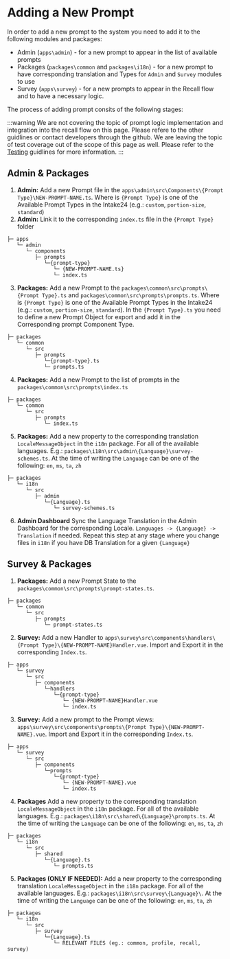 # Adding a New Prompt

In order to add a new prompt to the system you need to add it to the following modules and packages:

- Admin (`apps\admin`) - for a new prompt to appear in the list of available prompts
- Packages (`packages\common` and `packages\i18n`) - for a new prompt to have corresponding translation and Types for `Admin` and `Survey` modules to use
- Survey (`apps\survey`) - for a new prompts to appear in the Recall flow and to have a necessary logic.

The process of adding prompt consits of the following stages:

:::warning
We are not covering the topic of prompt logic implementation and integration into the recall flow on this page. Please refere to the other guidlines or contact developers through the github. We are leaving the topic of test coverage out of the scope of this page as well. Please refer to the [Testing](/developer/testing) guidlines for more information.
:::

## Admin & Packages

1. **Admin:** Add a new Prompt file in the `apps\admin\src\Components\{Prompt Type}\NEW-PROMPT-NAME.ts`. Where is `{Prompt Type}` is one of the Available Prompt Types in the Intake24 (e.g.: `custom`, `portion-size`, `standard`)
2. **Admin:** Link it to the corresponding `index.ts` file in the `{Prompt Type}` folder

```
├─ apps
   └─ admin
      └─ components
         ├─ prompts
            └─{prompt-type}
               └─ {NEW-PROMPT-NAME.ts}
               └─ index.ts
```

3. **Packages:** Add a new Prompt to the `packages\common\src\prompts\{Prompt Type}.ts` and `packages\common\src\prompts\prompts.ts`. Where is `{Prompt Type}` is one of the Available Prompt Types in the Intake24 (e.g.: `custom`, `portion-size`, `standard`). In the `{Prompt Type}.ts` you need to define a new Prompt Object for export and add it in the Corresponding prompt Component Type.

```
├─ packages
   └─ common
      └─ src
         ├─ prompts
            └─{prompt-type}.ts
            └─ prompts.ts
```

4. **Packages:** Add a new Prompt to the list of prompts in the `packages\common\src\prompts\index.ts`

```
├─ packages
   └─ common
      └─ src
         ├─ prompts
            └─ index.ts
```

5. **Packages:** Add a new property to the corresponding translation `LocaleMessageObject` in the `i18n` package. For all of the available languages. E.g.: `packages\i18n\src\admin\{Language}\survey-schemes.ts`. At the time of writing the `Language` can be one of the following: `en`, `ms`, `ta`, `zh`

```
├─ packages
   └─ i18n
      └─ src
         ├─ admin
            └─{Language}.ts
               └─ survey-schemes.ts
```

6. **Admin Dashboard** Sync the Language Translation in the Admin Dashboard for the corresponding Locale. `Languages -> {Language} -> Translation` if needed. Repeat this step at any stage where you change files in `i18n` if you have DB Translation for a given `{Language}`

## Survey & Packages

1. **Packages:** Add a new Prompt State to the `packages\common\src\prompts\prompt-states.ts`.

```
├─ packages
   └─ common
      └─ src
         ├─ prompts
            └─ prompt-states.ts
```

2. **Survey:** Add a new Handler to `apps\survey\src\components\handlers\{Prompt Type}\{NEW-PROMPT-NAME}Handler.vue`. Import and Export it in the corresponding `Index.ts`.

```
├─ apps
   └─ survey
      └─ src
         ├─ components
            └─handlers
               └─{prompt-type}
                  └─ {NEW-PROMPT-NAME}Handler.vue
                  └─ index.ts
```

3. **Survey:** Add a new prompt to the Prompt views: `apps\survey\src\components\prompts\{Prompt Type}\{NEW-PROMPT-NAME}.vue`. Import and Export it in the corresponding `Index.ts`.

```
├─ apps
   └─ survey
      └─ src
         ├─ components
            └─prompts
               └─{prompt-type}
                  └─ {NEW-PROMPT-NAME}.vue
                  └─ index.ts
```

4. **Packages** Add a new property to the corresponding translation `LocaleMessageObject` in the `i18n` package. For all of the available languages. E.g.: `packages\i18n\src\shared\{Language}\prompts.ts`. At the time of writing the `Language` can be one of the following: `en`, `ms`, `ta`, `zh`

```
├─ packages
   └─ i18n
      └─ src
         ├─ shared
            └─{Language}.ts
               └─ prompts.ts
```

5. **Packages (ONLY IF NEEDED):** Add a new property to the corresponding translation `LocaleMessageObject` in the `i18n` package. For all of the available languages. E.g.: `packages\i18n\src\survey\{Language}\`. At the time of writing the `Language` can be one of the following: `en`, `ms`, `ta`, `zh`

```
├─ packages
   └─ i18n
      └─ src
         ├─ survey
            └─{Language}.ts
               └─ RELEVANT FILES (eg.: common, profile, recall, survey)
```

